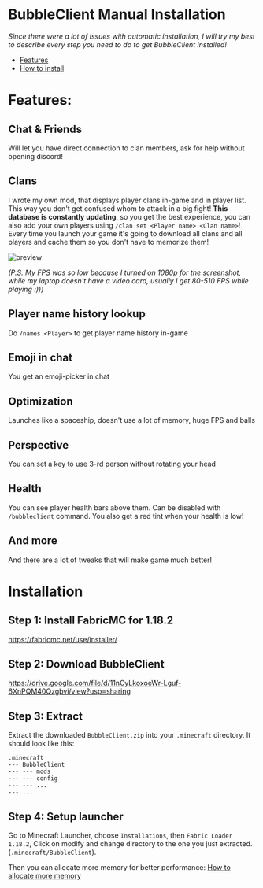 # **BubbleClient Manual Installation**
*Since there were a lot of issues with automatic installation, I will try my best to describe every step you need to do to get BubbleClient installed!*

* [Features](#features)
* [How to install](#installation)


# **Features**:
## **Chat** & **Friends**
Will let you have direct connection to clan members, ask for help without opening discord!


## **Clans**
I wrote my own mod, that displays player clans in-game and in player list. This way you don't get confused whom to attack in a big fight! **This database is constantly updating**, so you get the best experience, you can also add your own players using `/clan set <Player name> <Clan name>`! Every time you launch your game it's going to download all clans and all players and cache them so you don't have to memorize them!

![preview](https://i.ibb.co/h7Wjv4S/image.png)

*(P.S. My FPS was so low because I turned on 1080p for the screenshot, while my laptop doesn't have a video card, usually I get 80-510 FPS while playing :)))*


## **Player name history lookup**
Do `/names <Player>` to get player name history in-game


## **Emoji in chat**
You get an emoji-picker in chat


## **Optimization**
Launches like a spaceship, doesn't use a lot of memory, huge FPS and balls


## **Perspective**
You can set a key to use 3-rd person without rotating your head


## **Health**
You can see player health bars above them. Can be disabled with `/bubbleclient` command. You also get a red tint when your health is low!


## **And more**
And there are a lot of tweaks that will make game much better!


# Installation
## Step 1: Install FabricMC for 1.18.2
https://fabricmc.net/use/installer/

## Step 2: Download BubbleClient
https://drive.google.com/file/d/11nCyLkoxoeWr-Lguf-6XnPQM40Qzgbvi/view?usp=sharing

## Step 3: Extract
Extract the downloaded `BubbleClient.zip` into your `.minecraft` directory. It should look like this:
```
.minecraft
--- BubbleClient
--- --- mods
--- --- config
--- --- ...
--- ...
```

## Step 4: Setup launcher
Go to Minecraft Launcher, choose `Installations`, then `Fabric Loader 1.18.2`, Click on modify and change directory to the one you just extracted. (`.minecraft/BubbleClient`).

Then you can allocate more memory for better performance: [How to allocate more memory](https://scalacube.com/help/gameservers/minecraft/how-to-allocate-more-ram-to-your-minecraft-launchers)
